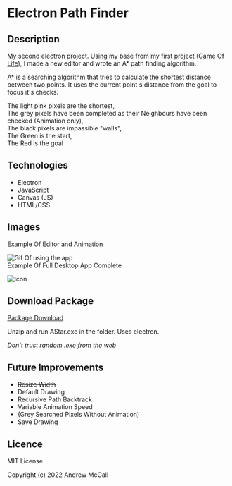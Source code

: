 # Electron Path Finder

## Description
My second electron project. Using my base from my first project ([Game Of Life]([https://](https://github.com/Andrew-McCall/electronConwaysGameOfLife))), I made a new editor and wrote an A* path finding algorithm.

A* is a searching algorithm that tries to calculate the shortest distance between two points. It uses the current point's distance from the goal to focus it's checks.

The light pink pixels are the shortest,  
The grey pixels have been completed as their Neighbours have been checked (Animation only),  
The black pixels are impassible "walls",  
The Green is the start,  
The Red is the goal  


## Technologies
- Electron
- JavaScript
- Canvas (JS)
- HTML/CSS

  
## Images

Example Of Editor and Animation

![Gif Of using the app](https://i.imgur.com/jZKwisf.gif)  
Example Of Full Desktop App Complete

![Icon](https://i.imgur.com/9gh3OVd.png)


## Download Package

[Package Download](https://github.com/Andrew-McCall/electronPathFinder/raw/main/AStar.zip)

Unzip and run AStar.exe in the folder. Uses electron.

*Don't trust random .exe from the web*

## Future Improvements
- ~~Resize Width~~
- Default Drawing
- Recursive Path Backtrack
- Variable Animation Speed
- (Grey Searched Pixels Without Animation)
- Save Drawing

## Licence
MIT License

Copyright (c) 2022 Andrew McCall
